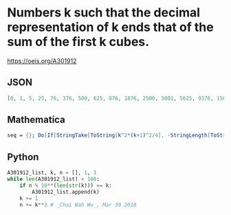 # Numbers k such that the decimal representation of k ends that of the sum of the first k cubes\.
https://oeis.org/A301912
## JSON
```JSON
[0, 1, 5, 25, 76, 376, 500, 625, 876, 1876, 2500, 5001, 5625, 9376, 15625, 25001, 40625, 50001, 62500, 65625, 71876, 75001, 90625, 109376, 171876, 265625, 375001, 390625, 500001, 765625, 875001, 890625, 1171876, 2265625, 2890625, 4062500, 4375001, 5000001]
```
## Mathematica
```Mathematica
seq = {}; Do[If[StringTake[ToString[k^2*(k+1)^2/4], -StringLength[ToString[k]]] == ToString[k], seq = Join[seq, {k}]], {k, 0, 1000000}]; seq (* _Vaclav Kotesovec_, Mar 29 2018 *)
```
## Python
```Python
A301912_list, k, n = [], 1, 1
while len(A301912_list) < 100:
    if n % 10**(len(str(k))) == k:
        A301912_list.append(k)
    k += 1
    n += k**3 # _Chai Wah Wu_, Mar 30 2018
```
